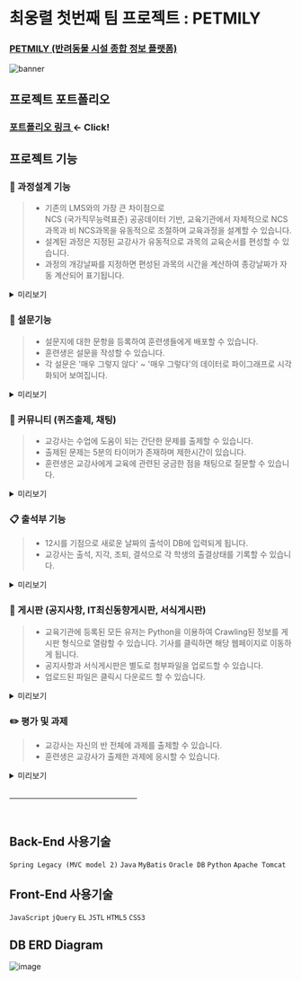 # 최웅렬 첫번째 팀 프로젝트 : PETMILY

### [ PETMILY (반려동물 시설 종합 정보 플랫폼) ](https://www.petmily.com/)

![banner](https://github.com/doowon13/2ms/assets/83566946/c36841b6-da13-48bb-9b27-927bff51f4bf)

## 프로젝트 포트폴리오
### [ 포트폴리오 링크  ](https://www.canva.com/design/DAF5E3zDYGY/IRKQgg-jjuJDRYN6TNnp5w/view?utm_content=DAF5E3zDYGY&utm_campaign=designshare&utm_medium=link&utm_source=editor) ← Click!



## 프로젝트 기능

### 📝 과정설계 기능
> * 기존의 LMS와의 가장 큰 차이점으로 <br>NCS (국가직무능력표준) 공공데이터 기반, 교육기관에서 자체적으로 NCS과목과 비 NCS과목을 유동적으로 조절하며 교육과정을 설계할 수 있습니다.
> * 설계된 과정은 지정된 교강사가 유동적으로 과목의 교육순서를 편성할 수 있습니다.
> * 과정의 개강날짜를 지정하면 편성된 과목의 시간을 계산하여 종강날짜가 자동 계산되어 표기됩니다.

<details>
<summary style="cursor: pointer">미리보기</summary>
<div markdown="1">
<strong>과정 설계</strong>

![image](https://github.com/doowon13/2ms/assets/83566946/d83ebdea-ead6-447e-acb6-7254bb6dce87)

<strong>개강날짜 지정</strong>
![image](https://github.com/doowon13/2ms/assets/83566946/ad241767-b68f-4660-8ab6-5f70c7c58cec)
<br>
</div>
</details>

### 📄 설문기능
> * 설문지에 대한 문항을 등록하여 훈련생들에게 배포할 수 있습니다.
> * 훈련생은 설문을 작성할 수 있습니다.
> * 각 설문은 '매우 그렇지 않다' ~ '매우 그렇다'의 데이터로 파이그래프로 시각화되어 보여집니다.

<details>
<summary style="cursor: pointer">미리보기</summary>
<div markdown="1">
<strong>설문등록</strong>

![image](https://github.com/doowon13/2ms/assets/83566946/f7c7acf3-08bb-4f9a-a5e1-b32f8a473037)

<strong>설문 진행</strong>
![image](https://github.com/doowon13/2ms/assets/83566946/3efbc325-6d31-4180-a75c-350d55186746)

<strong>설문결과 시각화</strong>
![image](https://github.com/doowon13/2ms/assets/83566946/41032d8c-d8af-4b1d-bbe5-f852cfeb0c9c)
<br>
</div>
</details>

### 📝 커뮤니티 (퀴즈출제, 채팅)
> * 교강사는 수업에 도움이 되는 간단한 문제를 출제할 수 있습니다.
> * 출제된 문제는 5분의 타이머가 존재하며 제한시간이 있습니다.
> * 훈련생은 교강사에게 교육에 관련된 궁금한 점을 채팅으로 질문할 수 있습니다.

<details>
<summary style="cursor: pointer">미리보기</summary>
<div markdown="1">
<strong>퀴즈 출제</strong>

![image](https://github.com/doowon13/2ms/assets/83566946/2c93167b-9b90-4d3b-b174-3b538ff27649)

<strong>채팅기능</strong>
![image](https://github.com/doowon13/2ms/assets/83566946/f1b7a242-2acd-41f7-98b9-fced45442243)


<br>
</div>
</details>

### 📋 출석부 기능
> * 12시를 기점으로 새로운 날짜의 출석이 DB에 입력되게 됩니다.
> * 교강사는 출석, 지각, 조퇴, 결석으로 각 학생의 출결상태를 기록할 수 있습니다.

<details>
<summary style="cursor: pointer">미리보기</summary>
<div markdown="1">
<strong>출결상태 기록</strong>

![image](https://github.com/doowon13/2ms/assets/83566946/d17b3cd2-ba68-4575-871a-8a75ab3cf07f)
<br>
</div>
</details>

### 📝 게시판 (공지사항, IT최신동향게시판, 서식게시판)
> * 교육기관에 등록된 모든 유저는 Python을 이용하여 Crawling된 정보를 게시판 형식으로 열람할 수 있습니다. 기사를 클릭하면 해당 웹페이지로 이동하게 됩니다.
> * 공지사항과 서식게시판은 별도로 첨부파일을 업로드할 수 있습니다.
> * 업로드된 파일은 클릭시 다운로드 할 수 있습니다.

<details>
<summary style="cursor: pointer">미리보기</summary>
<div markdown="1">
<strong>IT최신동향 게시판</strong>

![image](https://github.com/doowon13/2ms/assets/83566946/1bb02129-1b36-45a1-98e3-7d20aa503525)

<strong>게시판 파일 업, 다운로드</strong>
![image](https://github.com/doowon13/2ms/assets/83566946/f6ca3365-9c34-4814-a8d7-e376e510c0bc)

<br>
</div>
</details>

### ✏️ 평가 및 과제
> * 교강사는 자신의 반 전체에 과제를 출제할 수 있습니다.
> * 훈련생은 교강사가 출제한 과제에 응시할 수 있습니다.

<details>
<summary style="cursor: pointer">미리보기</summary>
<br>
<div markdown="1">
<strong>과제 출제</strong>

![image](https://github.com/doowon13/2ms/assets/83566946/434d6c48-d040-466e-a785-9f6b6afa4d3d)

<strong>과제 작성</strong>
![image](https://github.com/doowon13/2ms/assets/83566946/5549d864-c276-4cfd-8bb7-062b641a8dc0)

<br>
</div>
</details>

<br>
<hr style="text-align:center; width:45%;">
<br>

## Back-End 사용기술
`Spring Legacy (MVC model 2)` `Java` `MyBatis` `Oracle DB` `Python` `Apache Tomcat`

## Front-End 사용기술
`JavaScript` `jQuery` `EL` `JSTL` `HTML5` `CSS3`

## DB ERD Diagram
![image](https://github.com/doowon13/2ms/assets/83566946/2de18a2f-a973-4720-8ba8-8d453255ab69)
